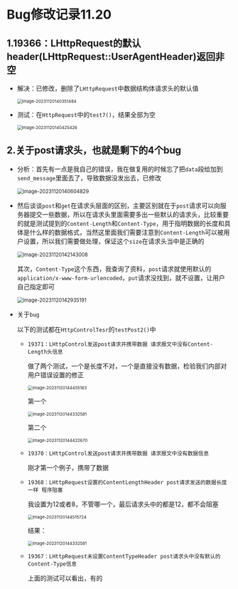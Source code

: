 # Bug修改记录11.20

## 1.19366：LHttpRequest的默认header(LHttpRequest::UserAgentHeader)返回非空

- 解决：已修改，删除了`LHttpRequest`中数据结构体请求头的默认值

  <img src="https://img-blog.csdnimg.cn/f12288ccf549492f864b6324c3f6b90f.png" alt="image-20231120140351484" style="zoom:67%;" />

- 测试：在`HttpRequest`中的`test7()`，结果全部为空

  <img src="https://img-blog.csdnimg.cn/111c870dc0484143a490ae111322f6ab.png" alt="image-20231120140425426" style="zoom:67%;" />

## 2.关于post请求头，也就是剩下的4个bug

- 分析：首先有一点是我自己的错误，我在做复用的时候忘了把`data`段给加到`send_message`里面去了，导致数据没发出去，已修改

  <img src="https://img-blog.csdnimg.cn/307e17d91b0b4ae2a8c118c1172b26b2.png" alt="image-20231120140604829" style="zoom: 80%;" />

- 然后谈谈`post`和`get`在请求头层面的区别，主要区别就在于`post`请求可以向服务器提交一些数据，所以在请求头里面需要多出一些默认的请求头，比较重要的就是测试提到的`Content-Length`和`Content-Type`，用于指明数据的长度和具体是什么样的数据格式，当然这里面我们需要注意到`Content-Length`可以被用户设置，所以我们需要做处理，保证这个`size`在请求头当中是正确的

  <img src="https://img-blog.csdnimg.cn/66e8f5053b07427292bbca12d20b81af.png" alt="image-20231120142143008" style="zoom:80%;" />

  其次，`Content-Type`这个东西，我查询了资料，`post`请求就使用默认的`application/x-www-form-urlencoded`，`put`请求没找到，就不设置，让用户自己指定即可

  <img src="https://img-blog.csdnimg.cn/3eb266f62d314e558e871fd04565a333.png" alt="image-20231120142935191" style="zoom: 80%;" />

- 关于`bug`

  以下的测试都在`HttpControlTesr`的`testPost2()`中

  - `19371：LHttpControl发送post请求并携带数据 请求报文中没有Content-Length头信息`

    做了两个测试，一个是长度不对，一个是直接没有数据，检验我们内部对用户错误设置的修正

    <img src="https://img-blog.csdnimg.cn/b1aa6093e8fc4e909cab095265460101.png" alt="image-20231120144455183" style="zoom:67%;" />

    第一个

    <img src="https://img-blog.csdnimg.cn/46a0276b494b42cbbfc9c6e59d830956.png" alt="image-20231120144332581" style="zoom:67%;" />

    第二个

    <img src="https://img-blog.csdnimg.cn/6bf13f73604342ec982319d1a1344b58.png" alt="image-20231120144422670" style="zoom:67%;" />

  - `19370：LHttpControl发送post请求并携带数据 请求报文中没有数据信息`

    刚才第一个例子，携带了数据

  - `19368：LHttpRequest设置的ContentLengthHeader post请求发送的数据长度一样 程序阻塞`

    我设置为12或者8，不管哪一个，最后请求头中的都是12，都不会阻塞

    <img src="https://img-blog.csdnimg.cn/ad3a2aed96ef4a3a818527101c6eea3c.png" alt="image-20231120144515724" style="zoom:67%;" />

    结果：

    <img src="https://img-blog.csdnimg.cn/46a0276b494b42cbbfc9c6e59d830956.png" alt="image-20231120144332581" style="zoom:67%;" />

  - `19367：LHttpRequest未设置ContentTypeHeader post请求头中没有默认的Content-Type信息`

    上面的测试可以看出，有的















